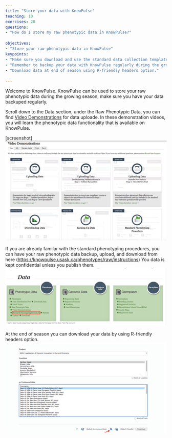 ```yaml
---
title: "Store your data with KnowPulse"
teaching: 10
exercises: 20
questions:
- "How do I store my raw phenotypic data in KnowPulse?"

objectives:
- "Store your raw phenotypic data in KnowPulse"
keypoints:
- "Make sure you download and use the standard data collection template for your own data."
- "Remember to backup your data with KnowPulse regularly during the growing season."
- "Download data at end of season using R-friendly headers option."

---
```


Welcome to KnowPulse. 
KnowPulse can be used to store your raw phenotypic data during the growing season, make sure you have your data backuped regularly. 

Scroll down to the Data section, under the Raw Phenotypic Data, you can find [Video Demonstrations](https://knowpulse.usask.ca/node/1772530) for data uploade.
In these demonstration videos, you will learn the phenotypic data functionality that is available on KnowPulse.  

[screenshot]
![Screenshot of main code listing](../fig/Store-your-data-2.png)

If you are already familar with the standard phenotyping procedures, you can have your raw phenotypic data backup, upload, and download from here (https://knowpulse.usask.ca/phenotypes/raw/instructions)
You data is kept confidential unless you publish them.  
![Screenshot of main code listing](../fig/Store-your-data-3.png)

At the end of season you can download your data by using R-friendly headers option.
![Screenshot of main code listing](../fig/Store-your-data-4.png)
